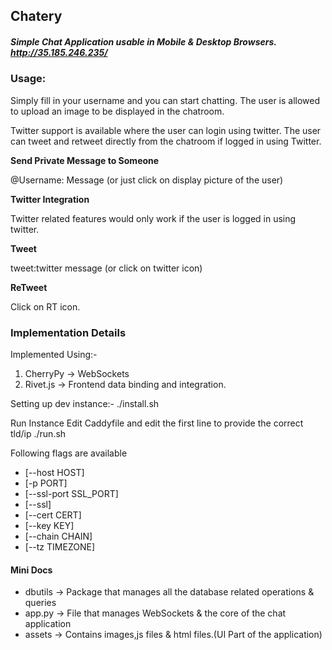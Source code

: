## Chatery

##### Simple Chat Application usable in Mobile & Desktop Browsers. http://35.185.246.235/

### Usage:

Simply fill in your username and you can start chatting. The user is allowed to upload an image to be displayed in the chatroom.

Twitter support is available where the user can login using twitter.
The user can tweet and retweet directly from the chatroom if logged in using Twitter.

**Send Private Message to Someone**

@Username: Message (or just click on display picture of the user)

**Twitter Integration**

Twitter related features would only work if the user is logged in using twitter.

**Tweet**

tweet:twitter message (or click on twitter icon)

**ReTweet**

Click on RT icon.


### Implementation Details

Implemented Using:-

1. CherryPy -> WebSockets
2. Rivet.js -> Frontend data binding and integration.


Setting up dev instance:-
    ./install.sh

Run Instance
    Edit Caddyfile and edit the first line to provide the correct tld/ip
    ./run.sh

Following flags are available
- [--host HOST]
- [-p PORT]
- [--ssl-port SSL_PORT]
- [--ssl]
- [--cert CERT]
- [--key KEY]
- [--chain CHAIN]
- [--tz TIMEZONE]

#### Mini Docs
- dbutils -> Package that manages all the database related operations & queries
- app.py -> File that manages WebSockets & the core of the chat application
- assets -> Contains images,js files & html files.(UI Part of the application)
